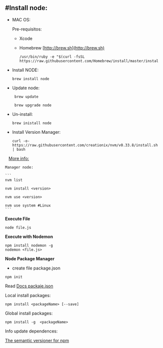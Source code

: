 #Install node:
---------------



- MAC OS:

  Pre-requisitos:
  - Xcode
  - Homebrew [http://brew.sh](http://brew.sh)
  
     ```
     /usr/bin/ruby -e "$(curl -fsSL https://raw.githubusercontent.com/Homebrew/install/master/install)
     ```


- Install NODE:

    ```
    brew install node
    ```
- Update node:
    ```
     brew update
     
     brew upgrade node
    ```
- Un-install:
    ```
    brew inistall node
    ```
    
- Install Version Manager:
    ```
    curl -o- https://raw.githubusercontent.com/creationix/nvm/v0.33.8/install.sh | bash
    ```
    [More info:](https://github.com/creationix/nvm)

    Manager node:
    
    ```
    nvm list
    
    nvm install <version>
    
    nvm use <version>
    
    nvm use system #Linux
    ```
    
**Execute File**

 ```
 node file.js
 ```
**Execute with Nodemon**

 ```
 npm install nodemon -g
 nodemon <file.js>
 ```
 
 **Node Package Manager**
 
- create file package.json
```
npm init
```
Read [Docs packaje.json](https://docs.npmjs.com/files/package.json)

Local install packages:
```
npm install <packageName> [--save]
```
Global install packages:
```
npm install -g  <packageName>
```
Info update dependences:

[The semantic versioner for npm](https://github.com/npm/node-semver/)
